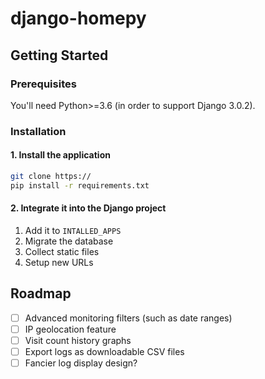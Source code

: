 # django-homepy

## Getting Started

### Prerequisites

You'll need Python>=3.6 (in order to support Django 3.0.2).

### Installation

#### 1. Install the application

```bash
git clone https://
pip install -r requirements.txt
```

#### 2. Integrate it into the Django project

 1. Add it to `INTALLED_APPS`
 2. Migrate the database
 3. Collect static files
 4. Setup new URLs

## Roadmap

 - [ ] Advanced monitoring filters (such as date ranges)
 - [ ] IP geolocation feature
 - [ ] Visit count history graphs
 - [ ] Export logs as downloadable CSV files
 - [ ] Fancier log display design?
